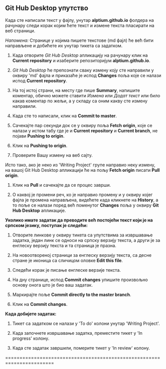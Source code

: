 ﻿## Git Hub Desktop упутство 


Када сте написали текст у фајлу, унутар **alptium.github.io** фолдера на рачунару следи корак којим ћете текст и измене текста пласирати на веб страници. 

*Напомена:* Странице у којима пишете текстове (md фајл) ће већ бити направљене и добићете их унутар тикета са задатком. 


1. Када отворите *Git Hub Desktop* апликацију на рачунару клик на **Current repository** и изаберите репозиторијум **alptium.github.io**.

2. *Git Hub Desktop* ће препознати сваку измену коју сте направили у оквиру 'md' фајла и приказаће је испод **Changes** поља које се налази испод **Current repository**.

3. На тој истој страни, на месту где пише **Summary**, напишите коментар, обично можете ставити *Измена* или *Додат текст* или било какав коментар по жељи, а у складу са оним какву сте измену направили.

4. Када сте то написали, клик на **Commit to master**.

5. Сачекајте пар секунди док се у оквиру поља **Fetch origin**, које се налази у истом табу где је и **Current repository** и **Current branch**, не појави **Pushing to origin**.

6. Клик на **Pushing to origin**. 

7. Проверите Вашу измену на веб сајту.

Исто тако, ако је неко из 'Writing Project' групе направио неку измену, на вашој Git Hub Desktop апликацији ће на пољу **Fetch origin** писати **Pull origin**.

1. Клик на **Pull** и сачекајте да се процес заврши.

2. О каквој је промени реч, ко је направио промену и у оквиру којег фајла је промена направљена, видећете када кликнете на **History**, а то поље се налази поред већ поменутог **Changes** поља у оквиру **Git Hub Desktop** апликације.


**Уколико имате задатак да преводите већ постојећи текст који је на српском језику, поступак је следећи:**

1. Отворите линкове у оквиру тикета са упутствима за извршавање задатка, један линк се односи на српску верзију текста, а други је за енглеску верзију текста и та страница је празна.

2. На новоотвореној страници за енглеску верзију текста, са десне стране је иконица са сличицом оловке **Edit this file**.

3. Следећи корак је писање енглеске верзије текста.

4. На дну странице, испод **Commit changes** упишите произвољно основу онога што је био ваш задатак. 

5. Маркирајте поље **Commit directly to the master branch**.

6. Клик на **Commit changes**.


**Када добијете задатак:**


1. Тикет са задатком се налази у 'To do' колони унутар 'Writing Project'.

2. Када започнете извршавање задатка, преместите тикет у 'In progress' колону.

3. Када сте задатак завршили, померите тикет у 'In review' колону.

=======================================================================
